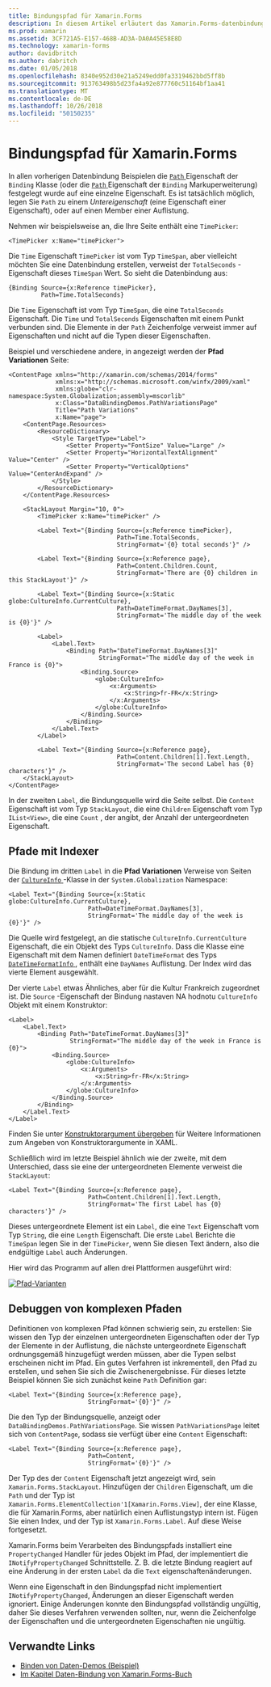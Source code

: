 ```yaml
---
title: Bindungspfad für Xamarin.Forms
description: In diesem Artikel erläutert das Xamarin.Forms-datenbindungen zu verwenden, um den Zugriff auf untergeordnete Eigenschaften und Member der Auflistung mit der Bindungsklasse die Path-Eigenschaft.
ms.prod: xamarin
ms.assetid: 3CF721A5-E157-468B-AD3A-DA0A45E58E8D
ms.technology: xamarin-forms
author: davidbritch
ms.author: dabritch
ms.date: 01/05/2018
ms.openlocfilehash: 8340e952d30e21a5249edd0fa3319462bbd5ff8b
ms.sourcegitcommit: 913763498b5d23fa4a92e877760c51164bf1aa41
ms.translationtype: MT
ms.contentlocale: de-DE
ms.lasthandoff: 10/26/2018
ms.locfileid: "50150235"
---
```

# <a name="xamarinforms-binding-path"></a>Bindungspfad für Xamarin.Forms

In allen vorherigen Datenbindung Beispielen die [ `Path` ](xref:Xamarin.Forms.Binding.Path) Eigenschaft der `Binding` Klasse (oder die [ `Path` ](xref:Xamarin.Forms.Xaml.BindingExtension.Path) Eigenschaft der `Binding` Markuperweiterung) festgelegt wurde auf eine einzelne Eigenschaft. Es ist tatsächlich möglich, legen Sie `Path` zu einem *Untereigenschaft* (eine Eigenschaft einer Eigenschaft), oder auf einen Member einer Auflistung.

Nehmen wir beispielsweise an, die Ihre Seite enthält eine `TimePicker`:

```xaml
<TimePicker x:Name="timePicker">
```

Die `Time` Eigenschaft `TimePicker` ist vom Typ `TimeSpan`, aber vielleicht möchten Sie eine Datenbindung erstellen, verweist der `TotalSeconds` -Eigenschaft dieses `TimeSpan` Wert. So sieht die Datenbindung aus:

```xaml
{Binding Source={x:Reference timePicker},
         Path=Time.TotalSeconds}
```

Die `Time` Eigenschaft ist vom Typ `TimeSpan`, die eine `TotalSeconds` Eigenschaft. Die `Time` und `TotalSeconds` Eigenschaften mit einem Punkt verbunden sind. Die Elemente in der `Path` Zeichenfolge verweist immer auf Eigenschaften und nicht auf die Typen dieser Eigenschaften.

Beispiel und verschiedene andere, in angezeigt werden der **Pfad Variationen** Seite:

```xaml
<ContentPage xmlns="http://xamarin.com/schemas/2014/forms"
             xmlns:x="http://schemas.microsoft.com/winfx/2009/xaml"
             xmlns:globe="clr-namespace:System.Globalization;assembly=mscorlib"
             x:Class="DataBindingDemos.PathVariationsPage"
             Title="Path Variations"
             x:Name="page">
    <ContentPage.Resources>
        <ResourceDictionary>
            <Style TargetType="Label">
                <Setter Property="FontSize" Value="Large" />
                <Setter Property="HorizontalTextAlignment" Value="Center" />
                <Setter Property="VerticalOptions" Value="CenterAndExpand" />
            </Style>
        </ResourceDictionary>
    </ContentPage.Resources>

    <StackLayout Margin="10, 0">
        <TimePicker x:Name="timePicker" />

        <Label Text="{Binding Source={x:Reference timePicker},
                              Path=Time.TotalSeconds,
                              StringFormat='{0} total seconds'}" />

        <Label Text="{Binding Source={x:Reference page},
                              Path=Content.Children.Count,
                              StringFormat='There are {0} children in this StackLayout'}" />

        <Label Text="{Binding Source={x:Static globe:CultureInfo.CurrentCulture},
                              Path=DateTimeFormat.DayNames[3],
                              StringFormat='The middle day of the week is {0}'}" />

        <Label>
            <Label.Text>
                <Binding Path="DateTimeFormat.DayNames[3]"
                         StringFormat="The middle day of the week in France is {0}">
                    <Binding.Source>
                        <globe:CultureInfo>
                            <x:Arguments>
                                <x:String>fr-FR</x:String>
                            </x:Arguments>
                        </globe:CultureInfo>
                    </Binding.Source>
                </Binding>
            </Label.Text>
        </Label>

        <Label Text="{Binding Source={x:Reference page},
                              Path=Content.Children[1].Text.Length,
                              StringFormat='The second Label has {0} characters'}" />
    </StackLayout>
</ContentPage>
```

In der zweiten `Label`, die Bindungsquelle wird die Seite selbst. Die `Content` Eigenschaft ist vom Typ `StackLayout`, die eine `Children` Eigenschaft vom Typ `IList<View>`, die eine `Count` , der angibt, der Anzahl der untergeordneten Eigenschaft.

## <a name="paths-with-indexers"></a>Pfade mit Indexer

Die Bindung im dritten `Label` in die **Pfad Variationen** Verweise von Seiten der [ `CultureInfo` ](xref:System.Globalization.CultureInfo) -Klasse in der `System.Globalization` Namespace:

```xaml
<Label Text="{Binding Source={x:Static globe:CultureInfo.CurrentCulture},
                      Path=DateTimeFormat.DayNames[3],
                      StringFormat='The middle day of the week is {0}'}" />
```

Die Quelle wird festgelegt, an die statische `CultureInfo.CurrentCulture` Eigenschaft, die ein Objekt des Typs `CultureInfo`. Dass die Klasse eine Eigenschaft mit dem Namen definiert `DateTimeFormat` des Typs [ `DateTimeFormatInfo` ](xref:System.Globalization.DateTimeFormatInfo) , enthält eine `DayNames` Auflistung. Der Index wird das vierte Element ausgewählt.

Der vierte `Label` etwas Ähnliches, aber für die Kultur Frankreich zugeordnet ist. Die `Source` -Eigenschaft der Bindung nastaven NA hodnotu `CultureInfo` Objekt mit einem Konstruktor:

```xaml
<Label>
    <Label.Text>
        <Binding Path="DateTimeFormat.DayNames[3]"
                 StringFormat="The middle day of the week in France is {0}">
            <Binding.Source>
                <globe:CultureInfo>
                    <x:Arguments>
                        <x:String>fr-FR</x:String>
                    </x:Arguments>
                </globe:CultureInfo>
            </Binding.Source>
        </Binding>
    </Label.Text>
</Label>
```

Finden Sie unter [Konstruktorargument übergeben](~/xamarin-forms/xaml/passing-arguments.md#constructor_arguments) für Weitere Informationen zum Angeben von Konstruktorargumente in XAML.

Schließlich wird im letzte Beispiel ähnlich wie der zweite, mit dem Unterschied, dass sie eine der untergeordneten Elemente verweist die `StackLayout`:

```xaml
<Label Text="{Binding Source={x:Reference page},
                      Path=Content.Children[1].Text.Length,
                      StringFormat='The first Label has {0} characters'}" />
```

Dieses untergeordnete Element ist ein `Label`, die eine `Text` Eigenschaft vom Typ `String`, die eine `Length` Eigenschaft. Die erste `Label` Berichte die `TimeSpan` legen Sie in der `TimePicker`, wenn Sie diesen Text ändern, also die endgültige `Label` auch Änderungen.

Hier wird das Programm auf allen drei Plattformen ausgeführt wird:

[![Pfad-Varianten](binding-path-images/pathvariations-small.png "Pfad Variationen")](binding-path-images/pathvariations-large.png#lightbox "Pfad-Varianten")

## <a name="debugging-complex-paths"></a>Debuggen von komplexen Pfaden

Definitionen von komplexen Pfad können schwierig sein, zu erstellen: Sie wissen den Typ der einzelnen untergeordneten Eigenschaften oder der Typ der Elemente in der Auflistung, die nächste untergeordnete Eigenschaft ordnungsgemäß hinzugefügt werden müssen, aber die Typen selbst erscheinen nicht im Pfad. Ein gutes Verfahren ist inkrementell, den Pfad zu erstellen, und sehen Sie sich die Zwischenergebnisse. Für dieses letzte Beispiel können Sie sich zunächst keine `Path` Definition gar:

```xaml
<Label Text="{Binding Source={x:Reference page},
                      StringFormat='{0}'}" />
```

Die den Typ der Bindungsquelle, anzeigt oder `DataBindingDemos.PathVariationsPage`. Sie wissen `PathVariationsPage` leitet sich von `ContentPage`, sodass sie verfügt über eine `Content` Eigenschaft:

```xaml
<Label Text="{Binding Source={x:Reference page},
                      Path=Content,
                      StringFormat='{0}'}" />
```

Der Typ des der `Content` Eigenschaft jetzt angezeigt wird, sein `Xamarin.Forms.StackLayout`. Hinzufügen der `Children` Eigenschaft, um die `Path` und der Typ ist `Xamarin.Forms.ElementCollection'1[Xamarin.Forms.View]`, der eine Klasse, die für Xamarin.Forms, aber natürlich einen Auflistungstyp intern ist. Fügen Sie einen Index, und der Typ ist `Xamarin.Forms.Label`. Auf diese Weise fortgesetzt.

Xamarin.Forms beim Verarbeiten des Bindungspfads installiert eine `PropertyChanged` Handler für jedes Objekt im Pfad, der implementiert die `INotifyPropertyChanged` Schnittstelle. Z. B. die letzte Bindung reagiert auf eine Änderung in der ersten `Label` da die `Text` eigenschaftenänderungen.

Wenn eine Eigenschaft in den Bindungspfad nicht implementiert `INotifyPropertyChanged`, Änderungen an dieser Eigenschaft werden ignoriert. Einige Änderungen konnte den Bindungspfad vollständig ungültig, daher Sie dieses Verfahren verwenden sollten, nur, wenn die Zeichenfolge der Eigenschaften und die untergeordneten Eigenschaften nie ungültig.



## <a name="related-links"></a>Verwandte Links

- [Binden von Daten-Demos (Beispiel)](https://developer.xamarin.com/samples/xamarin-forms/DataBindingDemos/)
- [Im Kapitel Daten-Bindung von Xamarin.Forms-Buch](~/xamarin-forms/creating-mobile-apps-xamarin-forms/summaries/chapter16.md)
